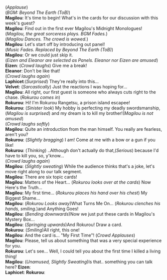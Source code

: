 (*Applause*)  
(*BGM: Beyond The Earth (ToB)*)  
**Magilou**:  It's time to begin! What's in the cards for our discussion with this week's guest?  
**Magilou**:  Find out in the first ever Magilou's Midnight Monologues!  
(*Magilou, the great sorceress plays. BGM Fades.*)  
(*Magilou Dances. The crowd is wowed.*)  
**Magilou**:  Let's start off by introducing out panel!  
(*Music Fades. Replaced by Beyond The Earth (ToB)*)  
**Magilou**:  Or we could just skip it.  
(*Eizen and Eleanor are selected as Panels. Eleanor nor Eizen are amused*)  
**Eizen**:   (*Crowd laughs*) Give me a break!  
**Eleanor**: Don't be like that!  
(*Crowd laughs again*)  
**Laphicet**:(*Surprised*) They're really into this...  
**Velvet**:  (*Sarcastically*) Just the reactions I was hoping for...  
**Magilou**:  All right, our first guest is someone who always cuts right to the chase.
(*Rokurou comes in*)  
**Rokurou**: Hi! I'm Rokurou Rangetsu, a prison island escapee!  
**Rokurou**: (*Sinister look*) My hobby is perfecting my deadly swordsmanship,(*Magilou is surprised*) and my dream is to kill my brother!(*Magilou is not amused*)  
(*Crowd laughs softly*)  
**Magilou**:  Quite an introduction from the man himself. You really are fearless, aren't you?  
**Rokurou**: (*Slightly bragging*) I am! Come at me with a bow or a gun if you like!  
**Rokurou**: (*Thinking*) ..Although don't actually do that,(*Serious*) because I'd have to kill you, so, y'know...  
(*Crowd laughs again*)  
**Magilou**:  (*Slightly sweating*) While the audience thinks that's a joke, let's move right along to our talk segment.  
**Magilou**:  There are six topic cards!  
**Magilou**:  Matters of the Heart... (*Rokurou looks over at the cards*) Now Here's the Truth...  
**Magilou**:  My first time... (*Rokurou places his hand over his chest*) My Biggest Shame...  
**Magilou**:  (*Rokurou Looks away*)What Turns Me On... (*Rokurou clenches his hands, smiling.*)and Anything Goes!  
**Magilou**:  (*Bending downwards*)Now we just put these cards in Magilou's Mystery Box...  
**Magilou**:  (*Springing upwards*)And Rokurou! Draw a card.  
**Rokurou**:  (*Smiling*)All right, this one!  
**Magilou**:  And the card is... "My First Time"!
(*Crowd Applauses*)  
**Magilou**:  Please, tell us about something that was a very special experience for you.  
**Rokurou**:  Let's see... Well, I could tell you about the first time I killed a living thing!  
**Magilou**:  (*Unamused, Slightly Sweating*)Is that.. something you can talk here?
**Eizen**:   
**Laphicet**: 
**Rokurou**: 